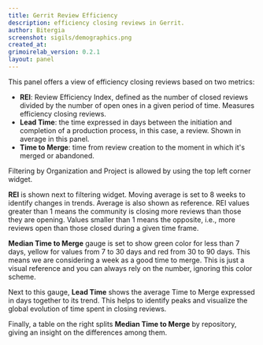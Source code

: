 ```yaml
---
title: Gerrit Review Efficiency
description: efficiency closing reviews in Gerrit.
author: Bitergia
screenshot: sigils/demographics.png
created_at: 
grimoirelab_version: 0.2.1
layout: panel
---
```


This panel offers a view of efficiency closing reviews based on two metrics:
* **REI**: Review Efficiency Index, defined as the number of closed reviews divided
  by the number of open ones in a given period of time. Measures efficiency closing reviews.
* **Lead Time**: the time expressed in days between the initiation and completion of a production
  process, in this case, a review. Shown in average in this panel.
* **Time to Merge**: time from review creation to the moment in which it's merged or abandoned.

Filtering by Organization and Project is allowed by using the top left corner
widget.

**REI** is shown next to filtering widget. Moving average is set to 8 weeks
to identify changes in trends. Average is also shown as reference. REI values
greater than 1 means the community is closing more reviews than those they are
opening. Values smaller than 1 means the opposite, i.e., more reviews open than
those closed during a given time frame.

**Median Time to Merge** gauge is set to show green color for less than 7 days, yellow
for values from 7 to 30 days and red from 30 to 90 days. This means we are
considering a week as a good time to merge. This is just a visual reference and
you can always rely on the number, ignoring this color scheme.

Next to this gauge, **Lead Time** shows the average Time to Merge expressed in days together to its
trend. This helps to identify peaks and visualize the global evolution of time
spent in closing reviews.

Finally, a table on the right splits **Median Time to Merge** by repository,
giving an insight on the differences among them.
